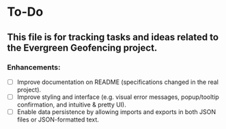 # To-Do

## This file is for tracking tasks and ideas related to the Evergreen Geofencing project.

### Enhancements:
- [ ] Improve documentation on README (specifications changed in the real project).
- [ ] Improve styling and interface (e.g. visual error messages, popup/tooltip confirmation, and intuitive & pretty UI).
- [ ] Enable data persistence by allowing imports and exports in both JSON files or JSON-formatted text.
